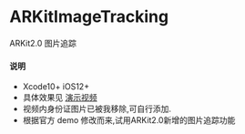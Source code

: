 # ARKitImageTracking
ARKit2.0 图片追踪
#### 说明
- Xcode10+ iOS12+
- 具体效果见 [演示视频](https://weibo.com/tv/v/Gl0k8dHPD?fid=1034:e9e5dc29194809a6af717c4736e35d3c)
- 视频内身份证图片已被我移除,可自行添加.
- 根据官方 demo 修改而来,试用ARKit2.0新增的图片追踪功能